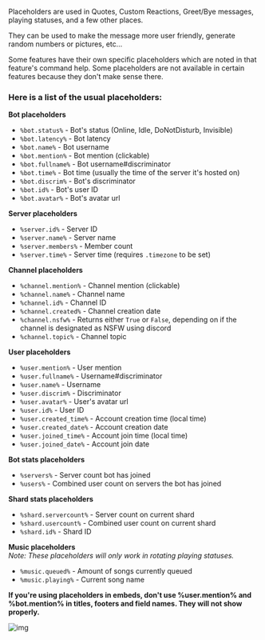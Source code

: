 Placeholders are used in Quotes, Custom Reactions, Greet/Bye messages, playing statuses, and a few other places.  

They can be used to make the message more user friendly, generate random numbers or pictures, etc...  

Some features have their own specific placeholders which are noted in that feature's command help. Some placeholders are not available in certain features because they don't make sense there.

### Here is a list of the usual placeholders:   
**Bot placeholders**  
- `%bot.status%` - Bot's status (Online, Idle, DoNotDisturb, Invisible)   
- `%bot.latency%` - Bot latency   
- `%bot.name%` - Bot username   
- `%bot.mention%` - Bot mention (clickable)   
- `%bot.fullname%` - Bot username#discriminator   
- `%bot.time%` - Bot time (usually the time of the server it's hosted on)   
- `%bot.discrim%` - Bot's discriminator   
- `%bot.id%` - Bot's user ID
- `%bot.avatar%` - Bot's avatar url

**Server placeholders**     
- `%server.id%` - Server ID   
- `%server.name%` - Server name   
- `%server.members%` - Member count   
- `%server.time%` -  Server time (requires `.timezone` to be set)   

**Channel placeholders**  
- `%channel.mention%` - Channel mention (clickable)   
- `%channel.name%` - Channel name   
- `%channel.id%` - Channel ID   
- `%channel.created%` - Channel creation date   
- `%channel.nsfw%` - Returns either `True` or `False`, depending on if the channel is designated as NSFW using discord   
- `%channel.topic%` - Channel topic   

**User placeholders**     
- `%user.mention%` - User mention   
- `%user.fullname%` - Username#discriminator   
- `%user.name%` - Username   
- `%user.discrim%` - Discriminator   
- `%user.avatar%` - User's avatar url   
- `%user.id%` - User ID   
- `%user.created_time%` - Account creation time (local time)   
- `%user.created_date%` - Account creation date   
- `%user.joined_time%` - Account join time (local time)   
- `%user.joined_date%` - Account join date   

**Bot stats placeholders**  
- `%servers%` - Server count bot has joined   
- `%users%` - Combined user count on servers the bot has joined   

**Shard stats placeholders**  
- `%shard.servercount%` - Server count on current shard   
- `%shard.usercount%` - Combined user count on current shard   
- `%shard.id%` - Shard ID   

**Music placeholders**     
*Note: These placeholders will only work in rotating playing statuses.*   
- `%music.queued%` - Amount of songs currently queued   
- `%music.playing%` - Current song name   


**If you're using placeholders in embeds, don't use %user.mention% and %bot.mention% in titles, footers and field names. They will not show properly.**

![img](https://puu.sh/B7mgI.png)
